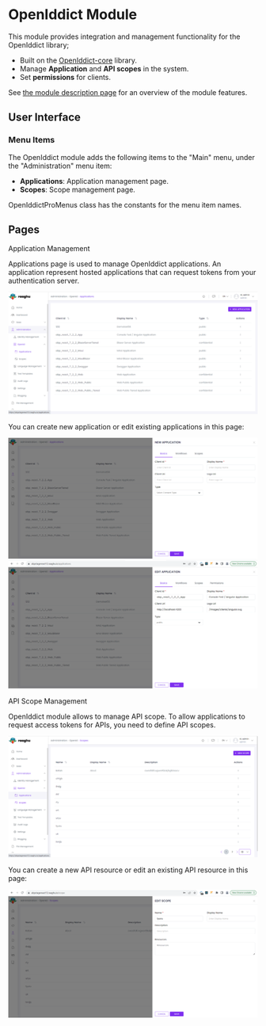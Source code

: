 
OpenIddict Module
=================

This module provides integration and management functionality for the OpenIddict library;

* Built on the [OpenIddict-core](https://github.com/openiddict/openiddict-core) library.
* Manage **Application** and **API scopes** in the system.
* Set **permissions** for clients.

See [the module description page](https://commercial.abp.io/modules/Volo.OpenIddict) for an overview of the module features.

User Interface
--------------

### Menu Items

The OpenIddict module adds the following items to the "Main" menu, under the "Administration" menu item:

* **Applications**: Application management page.
* **Scopes**: Scope management page.

OpenIddictProMenus class has the constants for the menu item names.

Pages
-----

Application Management

Applications page is used to manage OpenIddict applications. An application represent hosted applications that can request tokens from your authentication server.

![New Application](./images/appliaction.png)

You can create new application or edit existing applications in this page:

![create new application or edit existing applications](./images/appliaction-new.png) ![Edit Application](./images/appliaction-edit.png)

API Scope Management

OpenIddict module allows to manage API scope. To allow applications to request access tokens for APIs, you need to define API scopes.

![New Scope](./images/scope.png)

You can create a new API resource or edit an existing API resource in this page:

![New Scope](./images/scope-edit.png)
